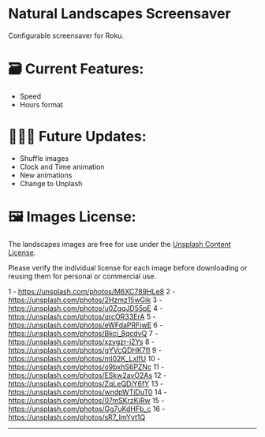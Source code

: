 # Natural Landscapes Screensaver
Configurable screensaver for Roku.

# 🗃️ Current Features:
- Speed
- Hours format

# 👨🏽‍💻 Future Updates:
- Shuffle images
- Clock and Time animation
- New animations
- Change to Unplash

# 🖼️ Images License:
The landscapes images are free for use under the <a href="[url](https://unsplash.com/license)">Unsplash Content License</a>.

Please verify the individual license for each image before downloading or reusing them for personal or commercial use.

1 - https://unsplash.com/photos/M6XC789HLe8
2 - https://unsplash.com/photos/2Hzmz15wGik
3 - https://unsplash.com/photos/u0ZgqJD55pE
4 - https://unsplash.com/photos/qrcOR33ErA
5 - https://unsplash.com/photos/eWFdaPRFjwE
6 - https://unsplash.com/photos/Bkci_8qcdvQ
7 - https://unsplash.com/photos/xzygzr-i2Ys
8 - https://unsplash.com/photos/gYVcQDHK7fI
9 - https://unsplash.com/photos/mI02K_LxlfU
10 - https://unsplash.com/photos/o9bxhS6PZNc
11 - https://unsplash.com/photos/ESkw2ayO2As
12 - https://unsplash.com/photos/ZqLeQDjY6fY
13 - https://unsplash.com/photos/wndpWTiDuT0
14 - https://unsplash.com/photos/07mSKrzKiRw
15 - https://unsplash.com/photos/Gg7uKdHFb_c
16 - https://unsplash.com/photos/sR7_ImYvt1Q
 
---
